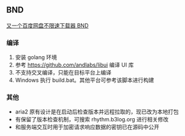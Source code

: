 ## BND

[又一个百度网盘不限速下载器 BND](https://hacpai.com/article/1524460877352)

### 编译

1. 安装 golang 环境
2. 参考 https://github.com/andlabs/libui 编译 UI 库
3. 不支持交叉编译，只能在目标平台上编译
4. Windows 执行 build.bat。其他平台可参考该脚本进行构建

### 其他

* aria2 原有设计是在启动后检查版本并远程拉取的，现已改为本地打包
* 有保留了版本检查机制，可搜索 rhythm.b3log.org 进行相关修改
* 和服务端交互时用于加密请求响应数据的密钥已在源码中公开